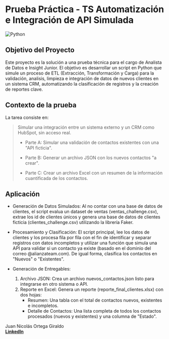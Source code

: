 # Prueba Práctica - TS Automatización e Integración de API Simulada

![Python](https://img.shields.io/badge/Python-3776AB?style=for-the-badge&logo=python&logoColor=white)

## Objetivo del Proyecto

Este proyecto es la solución a una prueba técnica para el cargo de Analista de Datos e Insight Junior. El objetivo es desarrollar un script en Python que simule un proceso de ETL (Extracción, Transformación y Carga) para la validación, analisis, limpieza e integración de datos de nuevos clientes en un sistema CRM, automatizando la clasificación de registros y la creación de reportes clave.

## Contexto de la prueba

La tarea consiste en:
> Simular una integración entre un sistema externo y un CRM como HubSpot, sin acceso real.
> 
> * Parte A: Simular una validación de contactos existentes con una "API ficticia".
>
> * Parte B: Generar un archivo JSON con los nuevos contactos "a crear".
>
> * Parte C: Crear un archivo Excel con un resumen de la información cuantificada de los contactos.

## Aplicación

* Generación de Datos Simulados: Al no contar con una base de datos de clientes, el script evalua un dataset de ventas (ventas_challenge.csv), extrae los id de clientes únicos y genera una base de datos de clientes ficticia (clientes_challenge.csv) utilizando la librería Faker.

* Procesamiento y Clasificación: El script principal, lee los datos de clientes y los procesa fila por fila con el fin de identificar y separar registros con datos incompletos y utilizar una función que simula una API para validar si un contacto ya existe (basado en el dominio del correo @alianzateam.com). De igual forma, clasifica los contactos en "Nuevos" o "Existentes".

* Generación de Entregables:

    1.  Archivo JSON: Crea un archivo nuevos_contactos.json listo para integrarse en otro sistema o API.
    2.  Reporte en Excel: Genera un reporte (reporte_final_clientes.xlsx) con dos hojas:
        * Resumen: Una tabla con el total de contactos nuevos, existentes e incompletos.
        * Detalle de Contactos: Una lista completa de todos los contactos procesados (nuevos y existentes) y una columna de "Estado".

Juan Nicolás Ortega Giraldo  
**[LinkedIn](https://www.linkedin.com/in/juan-nicolas-ortega-giraldo-485985265/)**
